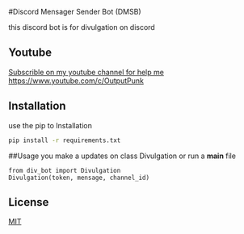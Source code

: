 #Discord Mensager Sender Bot (DMSB)

this discord bot is for divulgation on discord

## Youtube

[Subscrible on my youtube channel for help me](https://www.youtube.com/c/OutputPunk)
https://www.youtube.com/c/OutputPunk

## Installation
use the pip to Installation

```bash
pip install -r requirements.txt
```

##Usage
 you make a updates on class Divulgation or run a __main__ file
```python#
from div_bot import Divulgation
Divulgation(token, mensage, channel_id)
```
## License
[MIT](https://github.com/TrooperBr/autosender_mensager/blob/main/LICENSE)
